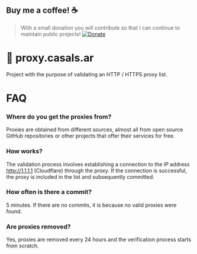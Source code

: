 ## Buy me a coffee! ☕

> With a small donation you will contribute so that I can continue to maintain public projects! 
[![Donate](https://img.shields.io/badge/Donate-PayPal-green.svg)](https://paypal.me/santicsls)

# 🚀 proxy.casals.ar

Project with the purpose of validating an HTTP / HTTPS proxy list. 

# FAQ

### Where do you get the proxies from?

Proxies are obtained from different sources, almost all from open source GitHub repositories or other projects that offer their services for free.

### How works?

The validation process involves establishing a connection to the IP address http://1.1.1.1 (Cloudflare) through the proxy. If the connection is successful, the proxy is included in the list and subsequently committed.

### How often is there a commit?

5 minutes. If there are no commits, it is because no valid proxies were found.

### Are proxies removed?

Yes, proxies are removed every 24 hours and the verification process starts from scratch.